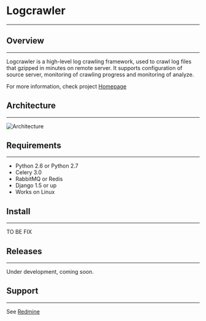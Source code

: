 # Logcrawler

_____________________________________________________________________

## Overview
_____________________________________________________________________
Logcrawler is a high-level log crawling framework, used to crawl log files that
gzipped in minutes on remote server. It supports configuration of source server,
monitoring of crawling progress and monitoring of analyze.

For more information, check project [Homepage](http://redmine.funshion.com/redmine/projects/realtime-monitor/wiki/%E6%97%A5%E5%BF%97%E7%88%AC%E8%99%AB)

## Architecture
_____________________________________________________________________
![Architecture](http://redmine.funshion.com/redmine/attachments/download/44487/_arch.jpg)

## Requirements
_____________________________________________________________________
* Python 2.6 or Python 2.7
* Celery 3.0
* RabbitMQ or Redis
* Django 1.5 or up
* Works on Linux

## Install
_____________________________________________________________________
TO BE FIX

## Releases
_____________________________________________________________________
Under development, coming soon.

## Support
_____________________________________________________________________
See [Redmine](http://redmine.funshion.com/redmine/projects/realtime-monitor/wiki/%E6%97%A5%E5%BF%97%E7%88%AC%E8%99%AB)
